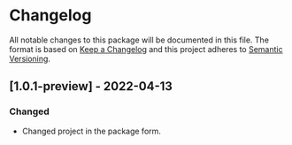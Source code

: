 # Changelog
All notable changes to this package will be documented in this file.
The format is based on [Keep a Changelog](http://keepachangelog.com/en/1.0.0/)
and this project adheres to [Semantic Versioning](http://semver.org/spec/v2.0.0.html).
## [1.0.1-preview] - 2022-04-13
### Changed
- Changed project in the package form.
